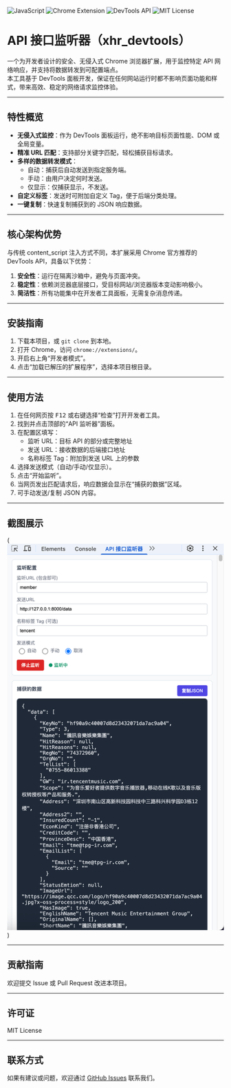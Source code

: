 <!-- 项目徽章区域 -->
<p align="left">
  <img src="https://img.shields.io/badge/Language-JavaScript-yellow?style=flat-square" alt="JavaScript">
  <img src="https://img.shields.io/badge/Chrome%20Extension-%F0%9F%94%8E-blue?style=flat-square" alt="Chrome Extension">
  <img src="https://img.shields.io/badge/DevTools%20API-%F0%9F%94%A7-brightgreen?style=flat-square" alt="DevTools API">
  <img src="https://img.shields.io/badge/License-MIT-green?style=flat-square" alt="MIT License">
</p>

# API 接口监听器（xhr_devtools）

一个为开发者设计的安全、无侵入式 Chrome 浏览器扩展，用于监控特定 API 网络响应，并支持将数据转发到可配置端点。  
本工具基于 DevTools 面板开发，保证在任何网站运行时都不影响页面功能和样式，带来高效、稳定的网络请求监控体验。

---

## 特性概览

- **无侵入式监控**：作为 DevTools 面板运行，绝不影响目标页面性能、DOM 或全局变量。
- **精准 URL 匹配**：支持部分关键字匹配，轻松捕获目标请求。
- **多样的数据转发模式**：
  - 自动：捕获后自动发送到指定服务端。
  - 手动：由用户决定何时发送。
  - 仅显示：仅捕获显示，不发送。
- **自定义标签**：发送时可附加自定义 Tag，便于后端分类处理。
- **一键复制**：快速复制捕获到的 JSON 响应数据。

---

## 核心架构优势

与传统 content_script 注入方式不同，本扩展采用 Chrome 官方推荐的 DevTools API，具备以下优势：

1. **安全性**：运行在隔离沙箱中，避免与页面冲突。
2. **稳定性**：依赖浏览器底层接口，受目标网站/浏览器版本变动影响极小。
3. **简洁性**：所有功能集中在开发者工具面板，无需复杂消息传递。

---

## 安装指南

1. 下载本项目，或 `git clone` 到本地。
2. 打开 Chrome，访问 `chrome://extensions/`。
3. 开启右上角“开发者模式”。
4. 点击“加载已解压的扩展程序”，选择本项目根目录。

---

## 使用方法

1. 在任何网页按 <kbd>F12</kbd> 或右键选择“检查”打开开发者工具。
2. 找到并点击顶部的“API 监听器”面板。
3. 在配置区填写：
   - 监听 URL：目标 API 的部分或完整地址
   - 发送 URL：接收数据的后端接口地址
   - 名称标签 Tag：附加到发送 URL 上的参数
4. 选择发送模式（自动/手动/仅显示）。
5. 点击“开始监听”。
6. 当网页发出匹配请求后，响应数据会显示在“捕获的数据”区域。
7. 可手动发送/复制 JSON 内容。

---

## 截图展示

(![img.png](img.png))

---

## 贡献指南

欢迎提交 Issue 或 Pull Request 改进本项目。

---

## 许可证

MIT License

---

## 联系方式

如果有建议或问题，欢迎通过 [GitHub Issues](https://github.com/wfj6ccff/xhr_devtools/issues) 联系我们。
